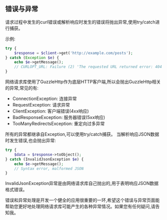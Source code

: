 ## 错误与异常

请求过程中发生的curl错误或解析响应时发生的错误将抛出异常,使用try/catch进行捕获。

示例:

```php
try {
    $response = $client->get('http://example.com/posts');
} catch (Exception $e) {
    echo $e->getMessage();
    // CURLOPT_URL: Failure (2) 'The requested URL returned error: 404 NOT FOUND'
}
```

网络请求库使用了GuzzleHttp作为底层HTTP客户端,所以会抛出GuzzleHttp相关的异常,常见的有:

- ConnectionException: 连接异常
- RequestException: 请求异常
- ClientException: 客户端错误(4xx响应)
- BadResponseException: 服务器错误(5xx响应)
- TooManyRedirectsException: 重定向过多异常

所有的异常都继承自Exception,可以使用try/catch捕获。
当解析响应JSON数据时发生错误,也会抛出异常:

```php
try {
    $data = $response->toObject();
} catch (InvalidJsonException $e) {
    echo $e->getMessage();
    // Syntax error, malformed JSON
}
```

InvalidJsonException异常是由网络请求库自己抛出的,用于表明响应JSON数据格式错误。

错误和异常处理是开发一个健全的应用很重要的一环,希望这个错误与异常页面能帮助您更好地处理网络请求库可能产生的各种异常情况。如果您有任何疑问,请告知我。
